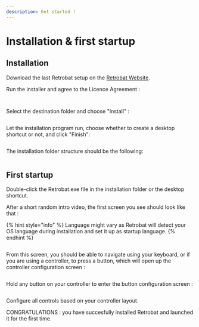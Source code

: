 ```yaml
---
description: Get started !
---
```


# Installation & first startup

## Installation

Download the last Retrobat setup on the [Retrobat Website](https://www.retrobat.ovh/dl\_en.html).

Run the installer and agree to the Licence Agreement :

<figure><img src="https://i.imgur.com/BcrxaWC.png" alt=""><figcaption></figcaption></figure>

<figure><img src="https://i.imgur.com/08boU9Q.png" alt=""><figcaption></figcaption></figure>

Select the destination folder and choose "Install" :

<figure><img src="https://i.imgur.com/ey8n2lD.png" alt=""><figcaption></figcaption></figure>

Let the installation program run, choose whether to create a desktop shortcut or not, and click "Finish":

<figure><img src="https://i.imgur.com/8F7dihV.png" alt=""><figcaption></figcaption></figure>

The installation folder structure should be the following:

<figure><img src="https://i.imgur.com/Hffa513.png" alt=""><figcaption></figcaption></figure>

## First startup

Double-click the Retrobat.exe file in the installation folder or the desktop shortcut.

After a short random intro video, the first screen you see should look like that :

{% hint style="info" %}
Language might vary as Retrobat will detect your OS language during installation and set it up as startup language.
{% endhint %}

<figure><img src="https://i.imgur.com/XVFrmz6.png" alt=""><figcaption></figcaption></figure>

From this screen, you should be able to navigate using your keyboard, or if you are using a controller, to press a button, which will open up the controller configuration screen :

<figure><img src="https://i.imgur.com/C8T3fn5.png" alt=""><figcaption></figcaption></figure>

Hold any button on your controller to enter the button configuration screen :

<figure><img src="https://i.imgur.com/b3mepeW.png" alt=""><figcaption></figcaption></figure>

Configure all controls based on your controller layout.&#x20;



CONGRATULATIONS : you have succesfully installed Retrobat and launched it for the first time.
